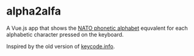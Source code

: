 # alpha2alfa

A Vue.js app that shows the [NATO phonetic alphabet](https://en.wikipedia.org/wiki/NATO_phonetic_alphabet) equvalent for each alphabetic character pressed on the keyboard.

Inspired by the old version of [keycode.info](https://github.com/toptal/keycodes).